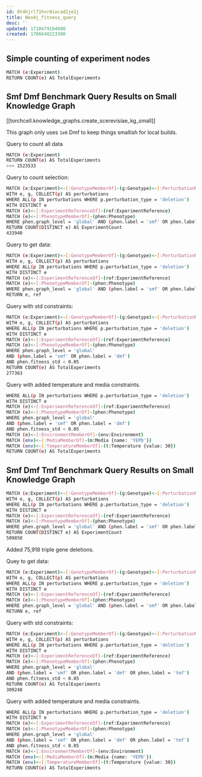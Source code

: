 ```yaml
---
id: 8t4hjrl71hnr0iocad2je2j
title: Neo4j_fitness_query
desc: ''
updated: 1710479104980
created: 1706648223300
---
```

## Simple counting of experiment nodes

```bash
MATCH (e:Experiment)
RETURN COUNT(e) AS TotalExperiments
```

## Smf Dmf Benchmark Query Results on Small Knowledge Graph

[[torchcell.knowledge_graphs.create_scerevisiae_kg_small]]

This graph only uses `1e6` Dmf to keep things smallish for local builds.

Query to count all data

```bash
MATCH (e:Experiment)
RETURN COUNT(e) AS TotalExperiments
>>> 1523533
```

Query to count selection:

```bash
MATCH (e:Experiment)<-[:GenotypeMemberOf]-(g:Genotype)<-[:PerturbationMemberOf]-(p:Perturbation)
WITH e, g, COLLECT(p) AS perturbations
WHERE ALL(p IN perturbations WHERE p.perturbation_type = 'deletion')
WITH DISTINCT e
MATCH (e)<-[:ExperimentReferenceOf]-(ref:ExperimentReference)
MATCH (e)<-[:PhenotypeMemberOf]-(phen:Phenotype)
WHERE phen.graph_level = 'global' AND (phen.label = 'smf' OR phen.label = 'dmf')
RETURN COUNT(DISTINCT e) AS ExperimentCount
433940
```

Query to get data:

```bash
MATCH (e:Experiment)<-[:GenotypeMemberOf]-(g:Genotype)<-[:PerturbationMemberOf]-(p:Perturbation)
WITH e, g, COLLECT(p) AS perturbations
WHERE ALL(p IN perturbations WHERE p.perturbation_type = 'deletion')
WITH DISTINCT e
MATCH (e)<-[:ExperimentReferenceOf]-(ref:ExperimentReference)
MATCH (e)<-[:PhenotypeMemberOf]-(phen:Phenotype)
WHERE phen.graph_level = 'global' AND (phen.label = 'smf' OR phen.label = 'dmf')
RETURN e, ref
```

Query with std constraints:

```bash
MATCH (e:Experiment)<-[:GenotypeMemberOf]-(g:Genotype)<-[:PerturbationMemberOf]-(p:Perturbation)
WITH e, g, COLLECT(p) AS perturbations
WHERE ALL(p IN perturbations WHERE p.perturbation_type = 'deletion')
WITH DISTINCT e
MATCH (e)<-[:ExperimentReferenceOf]-(ref:ExperimentReference)
MATCH (e)<-[:PhenotypeMemberOf]-(phen:Phenotype)
WHERE phen.graph_level = 'global' 
AND (phen.label = 'smf' OR phen.label = 'dmf')
AND phen.fitness_std < 0.05
RETURN COUNT(e) AS TotalExperiments
277363
```

Query with added temperature and media constraints.

```bash
WHERE ALL(p IN perturbations WHERE p.perturbation_type = 'deletion')
WITH DISTINCT e
MATCH (e)<-[:ExperimentReferenceOf]-(ref:ExperimentReference)
MATCH (e)<-[:PhenotypeMemberOf]-(phen:Phenotype)
WHERE phen.graph_level = 'global' 
AND (phen.label = 'smf' OR phen.label = 'dmf')
AND phen.fitness_std < 0.05
MATCH (e)<-[:EnvironmentMemberOf]-(env:Environment)
MATCH (env)<-[:MediaMemberOf]-(m:Media {name: 'YEPD'})
MATCH (env)<-[:TemperatureMemberOf]-(t:Temperature {value: 30})
RETURN COUNT(e) AS TotalExperiments
```

## Smf Dmf Tmf Benchmark Query Results on Small Knowledge Graph

```bash
MATCH (e:Experiment)<-[:GenotypeMemberOf]-(g:Genotype)<-[:PerturbationMemberOf]-(p:Perturbation)
WITH e, g, COLLECT(p) AS perturbations
WHERE ALL(p IN perturbations WHERE p.perturbation_type = 'deletion')
WITH DISTINCT e
MATCH (e)<-[:ExperimentReferenceOf]-(ref:ExperimentReference)
MATCH (e)<-[:PhenotypeMemberOf]-(phen:Phenotype)
WHERE phen.graph_level = 'global' AND (phen.label = 'smf' OR phen.label = 'dmf' or phen.label = 'tmf')
RETURN COUNT(DISTINCT e) AS ExperimentCount
509858
```

Added 75,918 triple gene deletions.

Quey to get data:

```bash
MATCH (e:Experiment)<-[:GenotypeMemberOf]-(g:Genotype)<-[:PerturbationMemberOf]-(p:Perturbation)
WITH e, g, COLLECT(p) AS perturbations
WHERE ALL(p IN perturbations WHERE p.perturbation_type = 'deletion')
WITH DISTINCT e
MATCH (e)<-[:ExperimentReferenceOf]-(ref:ExperimentReference)
MATCH (e)<-[:PhenotypeMemberOf]-(phen:Phenotype)
WHERE phen.graph_level = 'global' AND (phen.label = 'smf' OR phen.label = 'dmf' or phen.label = 'tmf')
RETURN e, ref
```

Query with std constraints:

``` bash
MATCH (e:Experiment)<-[:GenotypeMemberOf]-(g:Genotype)<-[:PerturbationMemberOf]-(p:Perturbation)
WITH e, g, COLLECT(p) AS perturbations
WHERE ALL(p IN perturbations WHERE p.perturbation_type = 'deletion')
WITH DISTINCT e
MATCH (e)<-[:ExperimentReferenceOf]-(ref:ExperimentReference)
MATCH (e)<-[:PhenotypeMemberOf]-(phen:Phenotype)
WHERE phen.graph_level = 'global' 
AND (phen.label = 'smf' OR phen.label = 'dmf' OR phen.label = 'tmf')
AND phen.fitness_std < 0.05
RETURN COUNT(e) AS TotalExperiments
309248
```

Query with added temperature and media constraints.

```bash
WHERE ALL(p IN perturbations WHERE p.perturbation_type = 'deletion')
WITH DISTINCT e
MATCH (e)<-[:ExperimentReferenceOf]-(ref:ExperimentReference)
MATCH (e)<-[:PhenotypeMemberOf]-(phen:Phenotype)
WHERE phen.graph_level = 'global' 
AND (phen.label = 'smf' OR phen.label = 'dmf' OR phen.label = 'tmf')
AND phen.fitness_std < 0.05
MATCH (e)<-[:EnvironmentMemberOf]-(env:Environment)
MATCH (env)<-[:MediaMemberOf]-(m:Media {name: 'YEPD'})
MATCH (env)<-[:TemperatureMemberOf]-(t:Temperature {value: 30})
RETURN COUNT(e) AS TotalExperiments
```
